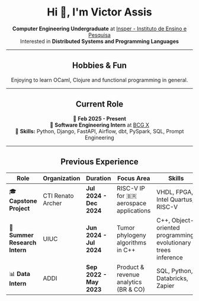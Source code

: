 <div align="center">

# Hi 👋, I'm **Victor Assis**

**Computer Engineering Undergraduate** at [Insper - Instituto de Ensino e Pesquisa](https://www.insper.edu.br/)  
Interested in **Distributed Systems and Programming Languages**

---

## **Hobbies & Fun**  

Enjoying to learn OCaml, Clojure and functional programming in general.

---

## **Current Role**  
📅 **Feb 2025 - Present**  
🔹 **Software Engineering Intern** at [BCG X](https://www.bcg.com/x/)  
🔹 **Skills:** Python, Django, FastAPI, Airflow, dbt, PySpark, SQL, Prompt Engineering

---

## **Previous Experience**

| **Role** | **Organization** | **Duration** | **Focus Area** | **Skills** |
|----------|----------------|--------------|----------------|----------------|
| 🎓 **Capstone Project** | CTI Renato Archer | **Jul 2024 - Dec 2024** | RISC-V IP for 🇧🇷 aerospace applications | VHDL, FPGA, Intel Quartus, RISC-V |
| 🔬 **Summer Research Intern** | UIUC | **Jun 2024 - Jul 2024** | Tumor phylogeny algorithms in C++ | C++, Object-oriented programming, evolutionary trees inference |
| 📊 **Data Intern** | ADDI | **Sep 2022 - May 2023** | Product & revenue analytics (BR & CO) | SQL, Python, Databricks, Zapier |

</div>
